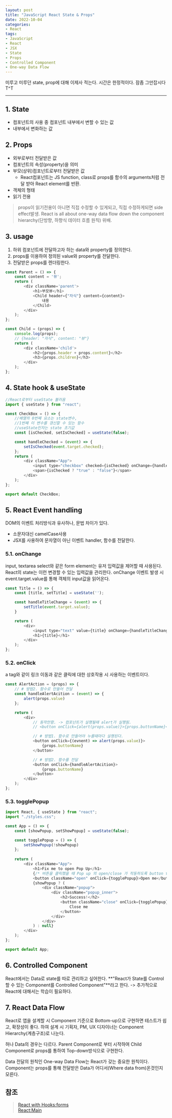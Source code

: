 ```yaml
---
layout: post
title: "JavaScript React State & Props"
date: 2022-10-04
categories:
- React
tags:
- JavaScript
- React
- JSX
- State
- Props
- Controlled Component
- One-way Data Flow
---
```


미루고 미루던 state, prop에 대해 이제사 적는다. 시간은 한정적이다. 잠좀 그만잡시다 T^T

---

## 1. State

- 컴포넌트의 사용 중 컴포넌트 내부에서 변할 수 있는 값
- 내부에서 변화하는 값

## 2. Props

- 외부로부터 전달받은 값
- 컴포넌트의 속성(property)을 의미
- 부모(상위)컴포넌트로부터 전달받은 값
  - React컴포넌트는 JS function, class로 props를 함수의 arguments처럼 전달 받아 React element를 반환.
- 객체의 형태
- 읽기 전용

> props이 읽기전용이 아니면 직접 수정할 수 있게되고, 직접 수정하게되면 side effect발생. React is all about one-way data flow down the component hierarchy(단방향, 하향식 데이터 흐름 원칙) 위배.

## 3. usage

1. 하위 컴포넌트에 전달하고자 하는 data와 property를 정의한다.
2. props를 이용하여 정의된 value와 property를 전달한다.
3. 전달받은 props를 렌더링한다.

```javascript
const Parent = () => {
    const content = '뷰';
    return (
        <div className='parent'>
            <h1>부모뷰</h1>
            <Child header={"자식"} content={content}>
                내용
            </Child>
        </div>
    );
};

const Child = (props) => {
    console.log(props);
    // {header: "자식", content: "뷰"}
    return (
        <div className='child'>
            <h2>{props.header + props.content}</h2>
            <h3>{props.children}</h3>
        </div>
    );
};
```

## 4. State hook & useState

```javascript
//React로부터 useState 불러옴
import { useState } from "react";

const CheckBox = () => {
    //배열의 0번째 요소는 state변수, 
    //1번째 이 변수를 갱신할 수 있는 함수
    //useState인자는 state 초기값
    const [isChecked, setIsChecked] = useState(false);

    const handleChecked = (event) => {
        setIsChecked(event.target.checked);
    };
    return (
        <div className="App">
            <input type="checkbox" checked={isChecked} onChange={handleChecked}/>
            <span>{isChecked ? "true" : "false"}</span>
        </div>
    );
};

export default CheckBox;
```

## 5. React Event handling

DOM의 이벤트 처리방식과 유사하나, 문법 차이가 있다.

- 소문자대신 camelCase사용
- JSX를 사용하여 문자열이 아닌 이벤트 handler, 함수를 전달한다.

### 5.1. onChange

input, textarea select와 같은 form element는 유저 입력값을 제어할 때 사용된다. React의 state는 이런 변경할 수 있는 입력값을 관리한다. onChange 이벤트 발생 시 event.target.value를 통해 객체의 input값을 읽어온다.

```javascript
const Title = () => {
    const [title, setTitle] = useState('');

    const handleTitleChange = (event) => {
        setTitle(event.target.value);
    }

    return (
        <div>
            <input type="text" value={title} onChange={handleTitleChange} />
            <h1>{title}</h1>
        </div>
    );
};
```

### 5.2. onClick

a tag와 같이 링크 이동과 같은 클릭에 대한 상호작용 시 사용하는 이벤트이다.

```javascript
const AlertAction = (props) => {
    // # 방법2. 함수로 만들어 전달
    const handleAlertAcition = (event) => {
        alert(props.value)
    };

    return (
        <div>
            // 동작안함. -> 컴포넌트가 실행될때 alert가 실행됨.
            // <button onClick={alert(props.value)}>{props.buttonName}</button>

            // # 방법1. 함수로 만들어야 누를때마다 실행된다.
            <button onClick={(evnent) => alert(props.value)}>
                {props.buttonName}
            </button>

            // # 방법2. 함수를 전달
            <button onClick={handleAlertAcition}>
                {props.buttonName}
            </button>
        </div>
    );
};
```

### 5.3. togglePopup

```javascript
import React, { useState } from "react";
import "./styles.css";

const App = () => {
    const [showPopup, setShowPopup] = useState(false);

    const togglePopup = () => {
        setShowPopup(!showPopup)
    };
    
    return (
        <div className="App">
            <h1>Fix me to open Pop Up</h1>
            {/* 버튼을 클릭했을 때 Pop up 의 open/close 가 작동하도록 button tag를 완성하세요. */}
            <button className="open" onClick={togglePopup}>Open me</button>
            {showPopup ? (
                <div className="popup">
                    <div className="popup_inner">
                        <h2>Success!</h2>
                        <button className="close" onClick={togglePopup}>
                            Close me
                        </button>
                    </div>
                </div>
            ) : null}
        </div>
    );
};

export default App;
```

## 6. Controlled Component

React에서는 Data로 state를 따로 관리하고 싶어한다. **"React가 State를 Control할 수 있는 Component를 Controlled Component"**라고 한다. -> 추가적으로 React에 대해서는 학습이 필요하다.

## 7. React Data Flow

React로 앱을 설계할 시 Component 기준으로 Bottom-up으로 구현하면 테스트가 쉽고, 확장성이 좋다. 하여 설계 시 기획자, PM, UX 디자이너는 Component Hierarchy(계층구조)로 나눈다.

허나 Data의 경우는 다르다. Parent Component로 부터 시작하여 Child Component로 props를 통하여 Top-down방식으로 구현한다.

Data 전달의 원칙인 One-way Data Flow는 React가 갖는 중요한 원칙이다. Component는 props를 통해 전달받은 Data가 어디서(Where data from)온것인지 모른다.

## 참조

> [React with Hooks:forms](https://reactwithhooks.netlify.app/docs/forms.html)   
> [React:Main](https://ko.reactjs.org/)